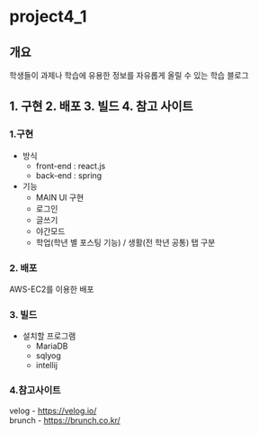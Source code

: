 # project4_1

## 개요
학생들이 과제나 학습에 유용한 정보를 자유롭게 올릴 수 있는 학습 블로그

## 1. 구현 2. 배포 3. 빌드 4. 참고 사이트

### 1.구현
- 방식
  - front-end : react.js
  - back-end : spring
 - 기능
   - MAIN UI 구현
   - 로그인
   - 글쓰기
   - 야간모드
   - 학업(학년 별 포스팅 기능) / 생활(전 학년 공통) 탭 구분

### 2. 배포
AWS-EC2를 이용한 배포

### 3. 빌드
- 설치할 프로그램
  - MariaDB
  - sqlyog
  - intellij

### 4.참고사이트    
velog - https://velog.io/    
brunch - https://brunch.co.kr/
